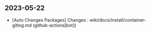 
## 2023-05-22
 * [Auto Changes Packages] Changes : wiki/docs/install/container-gitlog.md (github-actions[bot])

